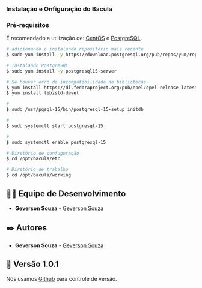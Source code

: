 
### Instalação e Onfiguração do Bacula

### Pré-requisitos

É recomendado a utilização de:
[CentOS](https://www.centos.org) e [PostgreSQL](https://www.postgresql.org).

```bash
# adicionando e instalando repositório mais recente
$ sudo yum install -y https://download.postgresql.org/pub/repos/yum/reporpms/EL-7-x86_64/pgdg-redhat-repo-latest.noarch.rpm

# Instalando PostgreSQL
$ sudo yum install -y postgresql15-server

# Se houver erro de incompatibilidade de bibliotecas
$ yum install https://dl.fedoraproject.org/pub/epel/epel-release-latest-7.noarch.rpm
$ yum install libzstd-devel

#
$ sudo /usr/pgsql-15/bin/postgresql-15-setup initdb

#
$ sudo systemctl start postgresql-15

#
$ sudo systemctl enable postgresql-15

# Diretório de confuguração
$ cd /opt/bacula/etc

# Diretório de trabalho
$ cd /opt/bacula/working


```

## 👨‍💻 Equipe de Desenvolvimento

* **Geverson Souza** - [Geverson Souza](https://www.linkedin.com/in/srgeverson/)
## ✒️ Autores

* **Geverson Souza** - [Geverson Souza](https://www.linkedin.com/in/srgeverson/)

## 📌 Versão 1.0.1

Nós usamos [Github](https://github.com/) para controle de versão.
